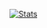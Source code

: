 [![Stats](https://github-readme-stats.vercel.app/api?username=anuraghazra)](https://github.com/anuraghazra/github-readme-stats)
